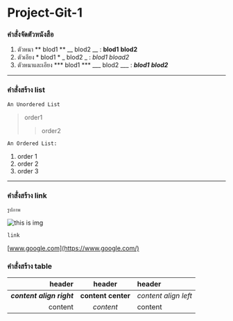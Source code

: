 # Project-Git-1

### คำสั่งจัดตัวหนังสือ

1. ตัวหนา ** blod1 ** __ blod2 __ : **blod1** __blod2__
2. ตัวเอียง * blod1 *  _ blod2 _ : *blod1* _bload2_
3. ตัวหนาและเอียง *** blod1 *** ___ blod2 ___ : ***blod1*** ___blod2___   


***

### คำสั่งสร้าง list

    An Unordered List
> order1
>> order2

    An Ordered List:
    
1.  order 1
2.  order 2
3.  order 3

***

### คำสั่งสร้าง link
    รูปภาพ
![this is img](https://cdn.pixabay.com/photo/2016/05/21/18/58/vase-1407224_960_720.jpg)

    link
[www.google.com](https://www.google.com/)

### คำสั่งสร้าง table

| header | header |header
----:|:----: |:----
|***content align right*** | **content center** | *content align left* |
| content | *content* | content |




